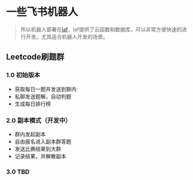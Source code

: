 # 一些飞书机器人

> 所以机器人部署在[laf](https://www.lafyun.com/)，laf提供了云函数和数据库，可以非常方便快速的进行开发。尤其适合机器人开发的场景。


## Leetcode刷题群

### 1.0 初始版本
- 获取每日一题并发送到群内
- 私聊发送题解，自动判题
- 生成每日排行榜

### 2.0 副本模式（开发中）
- 群内发起副本
- 自由报名进入副本群答题
- 发送比赛结果到大群
- 记录结果，并解散副本

### 3.0 TBD